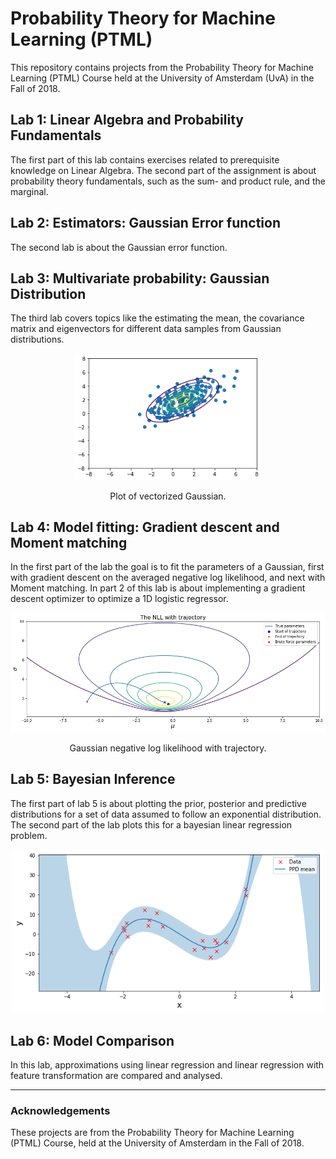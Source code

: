# Probability Theory for Machine Learning (PTML)

This repository contains projects from the Probability Theory for Machine Learning (PTML) Course held at the University of Amsterdam (UvA) in the Fall of 2018.

## Lab 1: Linear Algebra and Probability Fundamentals

The first part of this lab contains exercises related to prerequisite knowledge on Linear Algebra. The second part of the assignment is about probability theory fundamentals, such as the sum- and product rule, and the marginal.

## Lab 2: Estimators: Gaussian Error function

The second lab is about the Gaussian error function.

## Lab 3: Multivariate probability: Gaussian Distribution

The third lab covers topics like the estimating the mean, the covariance matrix and eigenvectors for different data samples from Gaussian distributions.

<p align="center">
  <img src="img/vectorized_gaussian.png" width="300" />
</p>
<p align="center">
    Plot of vectorized Gaussian.
</p>

## Lab 4: Model fitting: Gradient descent and Moment matching

In the first part of the lab the goal is to fit the parameters of a Gaussian, first with gradient descent on the averaged negative log likelihood, and next with Moment matching. In part 2 of this lab is about implementing a gradient descent optimizer to optimize a 1D logistic regressor.

<p align="center">
  <img src="img/gradient-descent.png" width="700" />
</p>
<p align="center">
    Gaussian negative log likelihood with trajectory.
</p>

## Lab 5: Bayesian Inference

The first part of lab 5 is about plotting the prior, posterior and predictive distributions for a set of data assumed to follow an exponential distribution. The second part of the lab plots this for a bayesian linear regression problem.

<p align="center">
  <img src="img/ppd.png" width="500" />
</p>
<p align="center">
</p>

## Lab 6: Model Comparison

In this lab, approximations using linear regression and linear regression with feature transformation are compared and analysed.

--- 

### Acknowledgements

These projects are from the Probability Theory for Machine Learning (PTML) Course, held at the University of Amsterdam in the Fall of 2018.
